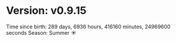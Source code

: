 # Version: v0.9.15
Time since birth: 289 days, 6936 hours, 416160 minutes, 24969600 seconds
Season: Summer ☀️
